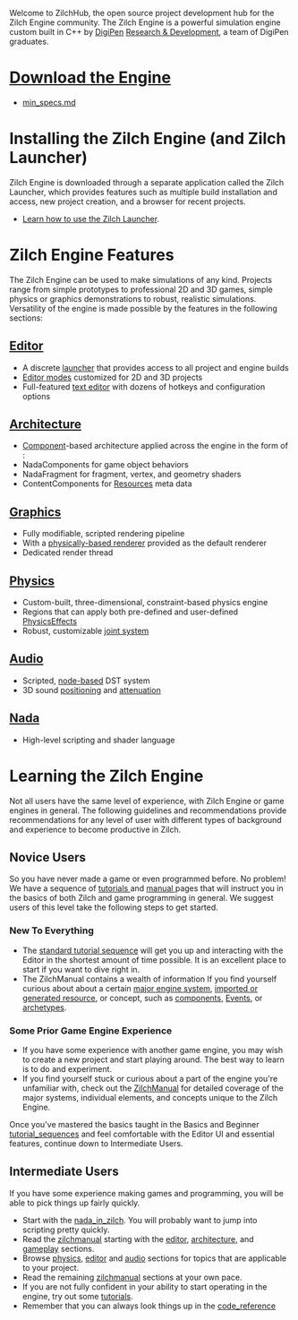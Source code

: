   Welcome to ZilchHub, the open source project development hub for the Zilch Engine community. The Zilch Engine is a powerful simulation engine custom built in C++ by [DigiPen](https://www.digipen.edu/) [Research & Development](http://www.digipenresearch.com/), a team of DigiPen graduates.

 #  [Download the Engine](https://downloadlauncher.zeroengine.io )
 - [min_specs.md](https://github.com/ZilchEngine/ZilchDocs/blob/master//Users/beepboopowner/Desktop/AJ/DP/getting_started/min_specs.md)

 # Installing the Zilch Engine (and Zilch Launcher)

Zilch Engine is downloaded through a separate application called the Zilch Launcher, which provides features such as multiple build installation and access, new project creation, and a browser for recent projects.

 - [Learn how to use the Zilch Launcher](https://github.com/ZilchEngine/ZilchDocs/blob/master/zilch_editor_documentation/zilchmanual/editor/launcher.md).

 # Zilch Engine Features
The Zilch Engine can be used to make simulations of any kind. Projects range from simple prototypes to professional 2D and 3D games, simple physics or graphics demonstrations to robust, realistic simulations. Versatility of the engine is made possible by the features in the following sections:

 ## [Editor](https://github.com/ZilchEngine/ZilchDocs/blob/master/zilch_editor_documentation/zilchmanual/editor.md)
 - A discrete [launcher](https://github.com/ZilchEngine/ZilchDocs/blob/master/zilch_editor_documentation/zilchmanual/editor/launcher.md) that provides access to all project and engine builds
 - [Editor modes](https://github.com/ZilchEngine/ZilchDocs/blob/master/zilch_editor_documentation/zilchmanual/editor/editmode.md) customized for 2D and 3D projects
 - Full-featured [text editor](https://github.com/ZilchEngine/ZilchDocs/blob/master/zilch_editor_documentation/zilchmanual/editor/texteditor.md) with dozens of hotkeys and configuration options 

 ## [Architecture](https://github.com/ZilchEngine/ZilchDocs/blob/master/zilch_editor_documentation/zilchmanual/architecture.md)
 - [Component](https://github.com/ZilchEngine/ZilchDocs/blob/master/zilch_editor_documentation/zilchmanual/architecture/components.md)-based architecture applied across the engine in the form of :
  - NadaComponents for game object behaviors 
  - NadaFragment for fragment, vertex, and geometry shaders
  - ContentComponents for [Resources](https://github.com/ZilchEngine/ZilchDocs/blob/master/zilch_editor_documentation/zilchmanual/architecture/resources.md) meta data 

 ## [Graphics](https://github.com/ZilchEngine/ZilchDocs/blob/master/zilch_editor_documentation/zilchmanual/graphics.md)
 - Fully modifiable, scripted rendering pipeline
  - With a [physically-based renderer](https://github.com/ZilchEngine/ZilchDocs/blob/master/zilch_editor_documentation/zilchmanual/graphics/physically_based_rendering.md) provided as the default renderer
 - Dedicated render thread

 ## [Physics](https://github.com/ZilchEngine/ZilchDocs/blob/master/zilch_editor_documentation/zilchmanual/physics.md)
 - Custom-built, three-dimensional, constraint-based physics engine
 - Regions that can apply both pre-defined and user-defined [PhysicsEffects](https://github.com/ZilchEngine/ZilchDocs/blob/master/zilch_editor_documentation/zilchmanual/physics/physicseffectsandregions.md)
 - Robust, customizable [joint system](https://github.com/ZilchEngine/ZilchDocs/blob/master/zilch_editor_documentation/zilchmanual/physics/joints.md)

 ## [Audio](https://github.com/ZilchEngine/ZilchDocs/blob/master/zilch_editor_documentation/zilchmanual/audio.md)
 - Scripted, [node-based](https://github.com/ZilchEngine/ZilchDocs/blob/master/zilch_editor_documentation/zilchmanual/audio/soundnode.md) DST system
 - 3D sound [positioning](https://github.com/ZilchEngine/ZilchDocs/blob/master/zilch_editor_documentation/zilchmanual/audio/soundemitter.md) and [attenuation](https://github.com/ZilchEngine/ZilchDocs/blob/master/zilch_editor_documentation/zilchmanual/audio/soundattenuator.md)

 ## [Nada](https://github.com/ZilchEngine/ZilchDocs/blob/master/zilch_editor_documentation/zilchmanual/nada_in_zilch.md)
 - High-level scripting and shader language


 # Learning the Zilch Engine
Not all users have the same level of experience, with Zilch Engine or game engines in general. The following guidelines and recommendations provide recommendations for any level of user with different types of background and experience to become productive in Zilch.

 ## Novice Users
So you have never made a game or even programmed before. No problem! We have a sequence of [ tutorials ](https://github.com/ZilchEngine/ZilchDocs/blob/master/zilch_editor_documentation/tutorials.md) and [ manual ](https://github.com/ZilchEngine/ZilchDocs/blob/master/zilch_editor_documentation/zilchmanual.md) pages that will instruct you in the basics of both Zilch and game programming in general. We suggest users of this level take the following steps to get started.

 ### New To Everything
 - The [standard tutorial sequence](https://github.com/ZilchEngine/ZilchDocs/blob/master/zilch_editor_documentation/tutorials/tutorial_sequences.md) will get you up and interacting with the Editor in the shortest amount of time possible. It is an excellent place to start if you want to dive right in.
 - The ZilchManual contains a wealth of information If you find yourself curious about about a certain [major engine system](https://github.com/ZilchEngine/ZilchDocs/blob/master/zilch_editor_documentation/zilchmanual.md), [imported or generated resource](https://github.com/ZilchEngine/ZilchDocs/blob/master/zilch_editor_documentation/zilchmanual/architecture/resources.md), or concept, such as  [components](https://github.com/ZilchEngine/ZilchDocs/blob/master/zilch_editor_documentation/zilchmanual/architecture/components.md), [Events](https://github.com/ZilchEngine/ZilchDocs/blob/master/zilch_editor_documentation/zilchmanual/scripting/eventsandconnections.md), or [archetypes](https://github.com/ZilchEngine/ZilchDocs/blob/master/zilch_editor_documentation/zilchmanual/architecture/archetypes.md).

 ### Some Prior Game Engine Experience
 - If you have some experience with another game engine, you may wish to create a new project and start playing around. The best way to learn is to do and experiment.
 - If you find yourself stuck or curious about a part of the engine you're unfamiliar with, check out the [ZilchManual](https://github.com/ZilchEngine/ZilchDocs/blob/master/zilch_editor_documentation/zilchmanual.md) for detailed coverage of the major systems,  individual elements, and concepts unique to the Zilch Engine. 

Once you've mastered the basics taught in the Basics and Beginner  [tutorial_sequences](https://github.com/ZilchEngine/ZilchDocs/blob/master/zilch_editor_documentation/tutorials/tutorial_sequences.md) and feel comfortable with the Editor UI and essential features, continue down to Intermediate Users.

 ## Intermediate Users
If you have some experience making games and programming, you will be able to pick things up fairly quickly.

 - Start with the [nada_in_zilch](https://github.com/ZilchEngine/ZilchDocs/blob/master/zilch_editor_documentation/zilchmanual/nada_in_zilch.md). You will probably want to jump into scripting pretty quickly.
 - Read the [zilchmanual](https://github.com/ZilchEngine/ZilchDocs/blob/master/zilch_editor_documentation/zilchmanual.md) starting with the [editor](https://github.com/ZilchEngine/ZilchDocs/blob/master/zilch_editor_documentation/zilchmanual/editor.md), [architecture](https://github.com/ZilchEngine/ZilchDocs/blob/master/zilch_editor_documentation/zilchmanual/architecture.md), and [gameplay](https://github.com/ZilchEngine/ZilchDocs/blob/master/zilch_editor_documentation/zilchmanual/gameplay.md) sections.
 - Browse [physics](https://github.com/ZilchEngine/ZilchDocs/blob/master/zilch_editor_documentation/zilchmanual/physics.md), [editor](https://github.com/ZilchEngine/ZilchDocs/blob/master/zilch_editor_documentation/zilchmanual/editor.md) and [audio](https://github.com/ZilchEngine/ZilchDocs/blob/master/zilch_editor_documentation/zilchmanual/audio.md) sections for topics that are applicable to your project.
 - Read the remaining [zilchmanual](https://github.com/ZilchEngine/ZilchDocs/blob/master/zilch_editor_documentation/zilchmanual.md) sections at your own pace.
 - If you are not fully confident in your ability to start operating in the engine, try out some [tutorials](https://github.com/ZilchEngine/ZilchDocs/blob/master/zilch_editor_documentation/tutorials.md).
 - Remember that you can always look things up in the [code_reference](https://github.com/ZilchEngine/ZilchDocs/blob/master/code_reference.md)
 
